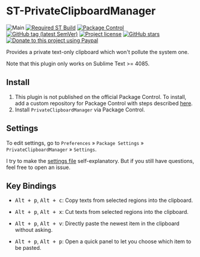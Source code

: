 # ST-PrivateClipboardManager

![Main](https://github.com/jfcherng-sublime/ST-PrivateClipboardManager/workflows/Main/badge.svg?branch=master)
[![Required ST Build](https://img.shields.io/badge/ST-4085+-orange.svg?style=flat-square&logo=sublime-text)](https://www.sublimetext.com)
[![Package Control](https://img.shields.io/packagecontrol/dt/PrivateClipboardManager?style=flat-square)](https://packagecontrol.io/packages/PrivateClipboardManager)
[![GitHub tag (latest SemVer)](https://img.shields.io/github/tag/jfcherng-sublime/ST-PrivateClipboardManager?style=flat-square&logo=github)](https://github.com/jfcherng-sublime/ST-PrivateClipboardManager/tags)
[![Project license](https://img.shields.io/github/license/jfcherng-sublime/ST-PrivateClipboardManager?style=flat-square&logo=github)](https://github.com/jfcherng-sublime/ST-PrivateClipboardManager/blob/master/LICENSE)
[![GitHub stars](https://img.shields.io/github/stars/jfcherng-sublime/ST-PrivateClipboardManager?style=flat-square&logo=github)](https://github.com/jfcherng-sublime/ST-PrivateClipboardManager/stargazers)
[![Donate to this project using Paypal](https://img.shields.io/badge/paypal-donate-blue.svg?style=flat-square&logo=paypal)](https://www.paypal.me/jfcherng/5usd)

Provides a private text-only clipboard which won't pollute the system one.

Note that this plugin only works on Sublime Text >= 4085.

## Install

1. This plugin is not published on the official Package Control.
   To install, add a custom repository for Package Control with steps described
   [here](https://github.com/jfcherng-sublime/ST-my-package-control/blob/master/README.md#usage).
1. Install `PrivateClipboardManager` via Package Control.

## Settings

To edit settings, go to `Preferences` » `Package Settings` » `PrivateClipboardManager` » `Settings`.

I try to make the [settings file](https://github.com/jfcherng-sublime/ST-PrivateClipboardManager/blob/master/PrivateClipboardManager.sublime-settings)
self-explanatory. But if you still have questions, feel free to open an issue.

## Key Bindings

- <kbd>Alt + p</kbd>, <kbd>Alt + c</kbd>:
  Copy texts from selected regions into the clipboard.

- <kbd>Alt + p</kbd>, <kbd>Alt + x</kbd>:
  Cut texts from selected regions into the clipboard.

- <kbd>Alt + p</kbd>, <kbd>Alt + v</kbd>:
  Directly paste the newest item in the clipboard without asking.

- <kbd>Alt + p</kbd>, <kbd>Alt + p</kbd>:
  Open a quick panel to let you choose which item to be pasted.
